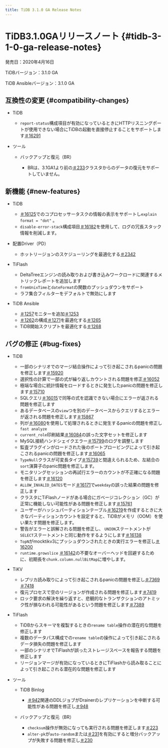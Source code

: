```yaml
---
title: TiDB 3.1.0 GA Release Notes
---
```


# TiDB3.1.0GAリリースノート {#tidb-3-1-0-ga-release-notes}

発売日：2020年4月16日

TiDBバージョン：3.1.0 GA

TiDB Ansibleバージョン：3.1.0 GA

## 互換性の変更 {#compatibility-changes}

-   TiDB

    -   `report-status`構成項目が有効になっているときにHTTPリスニングポートが使用できない場合にTiDBの起動を直接停止することをサポートします[＃16291](https://github.com/pingcap/tidb/pull/16291)

-   ツール

    -   バックアップと復元（BR）

        -   BRは、3.1GA1より前の[＃233](https://github.com/pingcap/br/pull/233)クラスタからのデータの復元をサポートしていません。

## 新機能 {#new-features}

-   TiDB

    -   [＃16125](https://github.com/pingcap/tidb/pull/16125)でのコプロセッサータスクの情報の表示をサポートし`explain format = "dot"` 。
    -   `disable-error-stack`構成項目[＃16182](https://github.com/pingcap/tidb/pull/16182)を使用して、ログの冗長スタック情報を削減します。

-   配置Driver（PD）

    -   ホットリージョンのスケジューリングを最適化する[＃2342](https://github.com/pingcap/pd/pull/2342)

-   TiFlash

    -   DeltaTreeエンジンの読み取りおよび書き込みワークロードに関連するメトリックレポートを追加します
    -   `fromUnixTime`と`dateFormat`の関数のプッシュダウンをサポート
    -   ラフ集合フィルターをデフォルトで無効にします

-   TiDB Ansible

    -   [＃1257](https://github.com/pingcap/tidb-ansible/pull/1257)モニターを追加[＃1253](https://github.com/pingcap/tidb-ansible/pull/1253)
    -   [＃1262](https://github.com/pingcap/tidb-ansible/pull/1262)の構成[＃1271](https://github.com/pingcap/tidb-ansible/pull/1271)を最適化する[＃1265](https://github.com/pingcap/tidb-ansible/pull/1265)
    -   TiDB開始スクリプトを最適化する[＃1268](https://github.com/pingcap/tidb-ansible/pull/1268)

## バグの修正 {#bug-fixes}

-   TiDB

    -   一部のシナリオでのマージ結合操作によって引き起こされるpanicの問題を修正します[＃15920](https://github.com/pingcap/tidb/pull/15920)
    -   選択性の計算で一部の式が繰り返しカウントされる問題を修正[＃16052](https://github.com/pingcap/tidb/pull/16052)
    -   極端な場合に統計情報をロードするときに発生したpanicの問題を修正します[＃15710](https://github.com/pingcap/tidb/pull/15710)
    -   SQLクエリ[＃16015](https://github.com/pingcap/tidb/pull/16015)で同等の式を認識できない場合にエラーが返される問題を修正します
    -   あるデータベースの`view`つを別のデータベースからクエリするとエラーが返される問題を修正します[＃15867](https://github.com/pingcap/tidb/pull/15867)
    -   列が[＃16080](https://github.com/pingcap/tidb/pull/16080)を使用して処理されるときに発生するpanicの問題を修正し`fast analyze`
    -   `current_role`印刷結果[＃16084](https://github.com/pingcap/tidb/pull/16084)の誤った文字セットを修正します
    -   MySQL接続ハンドシェイクエラー[＃15799](https://github.com/pingcap/tidb/pull/15799)のログを調整します
    -   監査プラグインがロードされた後のポートプロービングによって引き起こされるpanicの問題を修正します[＃16065](https://github.com/pingcap/tidb/pull/16065)
    -   `TypeNull`クラスが可変長タイプ[＃15739](https://github.com/pingcap/tidb/pull/15739)と間違えられるため、左結合の`sort`演算子のpanic問題を修正します。
    -   モニタリングセッションの再試行エラーのカウントが不正確になる問題を修正します[＃16120](https://github.com/pingcap/tidb/pull/16120)
    -   `ALLOW_INVALID_DATES`モード[＃16171](https://github.com/pingcap/tidb/pull/16171)で`weekday`の誤った結果の問題を修正します
    -   クラスタにTiFlashノードがある場合にガベージコレクション（GC）が正常に機能しない可能性がある問題を修正します[＃15761](https://github.com/pingcap/tidb/pull/15761)
    -   ユーザーがハッシュパーティションテーブル[＃16219](https://github.com/pingcap/tidb/pull/16219)を作成するときに大きなパーティションカウントを設定すると、TiDBがメモリ（OOM）を使い果たす問題を修正します。
    -   警告がエラーと誤解される問題を修正し、 `UNION`ステートメントが`SELECT`ステートメントと同じ動作をするようにします[＃16138](https://github.com/pingcap/tidb/pull/16138)
    -   `TopN`がmocktikv3にプッシュダウンされたときの実行エラーを修正し[＃16200](https://github.com/pingcap/tidb/pull/16200)
    -   `runtime.growslice` [＃16142](https://github.com/pingcap/tidb/pull/16142)の不要なオーバーヘッドを回避するために、初期長を`chunk.column.nullBitMap`に増やします。

-   TiKV

    -   レプリカ読み取りによって引き起こされるpanicの問題を修正し[＃7369](https://github.com/tikv/tikv/pull/7369) [＃7418](https://github.com/tikv/tikv/pull/7418)
    -   復元プロセスで空のリージョンが作成される問題を修正します[＃7419](https://github.com/tikv/tikv/pull/7419)
    -   ロック要求の解決を繰り返すと、悲観的なトランザクションのアトミック性が損なわれる可能性があるという問題を修正します[＃7389](https://github.com/tikv/tikv/pull/7389)

-   TiFlash

    -   TiDBからスキーマを複製するときの`rename table`操作の潜在的な問題を修正します
    -   複数のデータパス構成での`rename table`の操作によって引き起こされるデータ損失の問題を修正します
    -   一部のシナリオでTiFlashが誤ったストレージスペースを報告する問題を修正します
    -   リージョンマージが有効になっているときにTiFlashから読み取ることによって引き起こされる潜在的な問題を修正します

-   ツール

    -   TiDB Binlog

        -   [＃942](https://github.com/pingcap/tidb-binlog/pull/942)関連のDDLジョブがDrainerのレプリケーションを中断する可能性がある問題を修正し[＃948](https://github.com/pingcap/tidb-binlog/pull/948)

    -   バックアップと復元（BR）

        -   `checksum`操作が無効になっても実行される問題を修正します[＃223](https://github.com/pingcap/br/pull/223)
        -   `alter-pk`が`auto-random`または[＃231](https://github.com/pingcap/br/pull/231)を有効にすると増分バックアップが失敗する問題を修正し[＃230](https://github.com/pingcap/br/pull/230)
